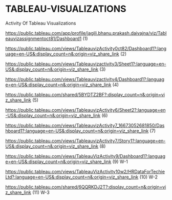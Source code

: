 # TABLEAU-VISUALIZATIONS
Activity Of Tableau Visualizations

https://public.tableau.com/app/profile/jagili.bhanu.prakash.daivajna/viz/Tableauvizassignmentoct81/Dashboard1 (1)

https://public.tableau.com/views/TableauvizActivity0ct82/Dashboard1?:language=en-US&:display_count=n&:origin=viz_share_link (2)

https://public.tableau.com/views/Tableauvizactivity3/Sheet1?:language=en-US&:display_count=n&:origin=viz_share_link (3)

https://public.tableau.com/views/Tableauvizactivity4/Dashboard1?:language=en-US&:display_count=n&:origin=viz_share_link (4)

https://public.tableau.com/shared/5BYDTZ2BF?:display_count=n&:origin=viz_share_link (5)

https://public.tableau.com/views/TableauvizActivity6/Sheet2?:language=en-US&:display_count=n&:origin=viz_share_link (6)

https://public.tableau.com/views/TableauvizActivity7_16673052681850/Dashboard1?:language=en-US&:display_count=n&:origin=viz_share_link (7)

https://public.tableau.com/views/TableauvizActivity7/Story1?:language=en-US&:display_count=n&:origin=viz_share_link (8)

https://public.tableau.com/views/TableauVizActivity9/Dashboard1?:language=en-US&:display_count=n&:origin=viz_share_link (9) W-1

https://public.tableau.com/views/TableauVizActivity10w2/HRDataForTechieLtd?:language=en-US&:display_count=n&:origin=viz_share_link (10) W-2

https://public.tableau.com/shared/6QQRKDJ2T?:display_count=n&:origin=viz_share_link (11) W-3
